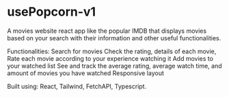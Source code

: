 # usePopcorn-v1

A movies website react app like the popular IMDB that displays movies based on your search with their information and other useful functionalities.

Functionalities: 
Search for movies
Check the rating, details of each movie,
Rate each movie according to your experience watching it
Add movies to your watched list
See and track the average rating, average watch time, and amount of movies you have watched
Responsive layout

Built using: React, Tailwind, FetchAPI, Typescript. 
